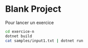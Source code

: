 # Blank Project

Pour lancer un exercice

```bash
cd exercice-n
dotnet build
cat samples/input1.txt | dotnet run
```
